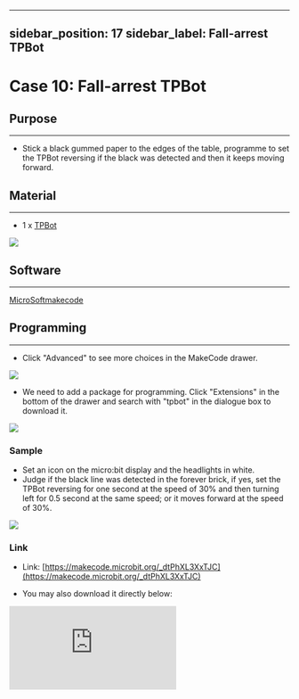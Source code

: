 ﻿---

sidebar_position: 17
sidebar_label: Fall-arrest TPBot
---

# Case 10: Fall-arrest TPBot

## Purpose
---
- Stick a black gummed paper to the edges of the table, programme to set the TPBot reversing if the black was detected and then it keeps moving forward.

## Material
---

- 1 x [TPBot](https://www.elecfreaks.com/tpbot.html)

![](https://wiki-media-ef.oss-cn-hongkong.aliyuncs.com/i18n/en/docusaurus-plugin-content-docs/current/microbit/microbit-smart-car/microbit-tpbot/images/TPBot_tianpeng_case_01_01.png)

## Software
---
[MicroSoftmakecode](https://makecode.microbit.org/#)


## Programming
---


- Click "Advanced" to see more choices in the MakeCode drawer.

![](https://wiki-media-ef.oss-cn-hongkong.aliyuncs.com/i18n/en/docusaurus-plugin-content-docs/current/microbit/microbit-smart-car/microbit-tpbot/images/TPBot_tianpeng_case_01_02.png)

- We need to add a package for programming. Click "Extensions" in the bottom of the drawer and search with "tpbot" in the dialogue box to download it.

![](https://wiki-media-ef.oss-cn-hongkong.aliyuncs.com/i18n/en/docusaurus-plugin-content-docs/current/microbit/microbit-smart-car/microbit-tpbot/images/TPBot_tianpeng_case_01_03.png)

### Sample
- Set an icon on the micro:bit display and the headlights in white.
- Judge if the black line was detected in the forever brick, if yes, set the TPBot reversing for one second at the speed of 30% and then turning left for 0.5 second at the same speed; or it moves forward at the speed of 30%.

![](https://wiki-media-ef.oss-cn-hongkong.aliyuncs.com/i18n/en/docusaurus-plugin-content-docs/current/microbit/microbit-smart-car/microbit-tpbot/images/TPBot_tianpeng_case_10_04.png)

### Link
- Link: [https://makecode.microbit.org/_dtPhXL3XxTJC](https://makecode.microbit.org/_dtPhXL3XxTJC)

- You may also download it directly below:

<div
    style={{
        position: 'relative',
        paddingBottom: '60%',
        overflow: 'hidden',
    }}
>
    <iframe
        src="https://makecode.microbit.org/_dtPhXL3XxTJC"
        frameborder="0"
        sandbox="allow-popups allow-forms allow-scripts allow-same-origin"
        style={{
            position: 'absolute',
            width: '100%',
            height: '100%',
        }}
    />
</div>


### Conclusion

- Power up to show an icon on the micro:bit display and set the TPBot moving forward with headlights in white.  If the black line was detected, it reverses and then turns left to keep moving.

## Exploration
---


## FAQ
---
Q: The car does not work with the code in the wiki.
A: It should be the batteries that are lack of power, please try to fix it by adding the value of the speed in the code.


## Relevant File
---
